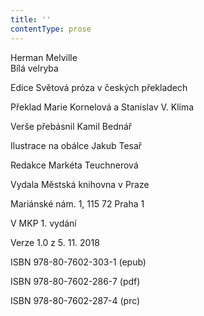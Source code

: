 ```yaml
---
title: ''
contentType: prose
---
```


Herman Melville  
Bílá velryba

Edice Světová próza v českých překladech

Překlad Marie Kornelová a Stanislav V. Klíma

Verše přebásnil Kamil Bednář

Ilustrace na obálce Jakub Tesař

Redakce Markéta Teuchnerová

Vydala Městská knihovna v Praze

Mariánské nám. 1, 115 72 Praha 1

V MKP 1. vydání

Verze 1.0 z 5. 11. 2018

ISBN 978-80-7602-303-1 (epub)

ISBN 978-80-7602-286-7 (pdf)

ISBN 978-80-7602-287-4 (prc)
